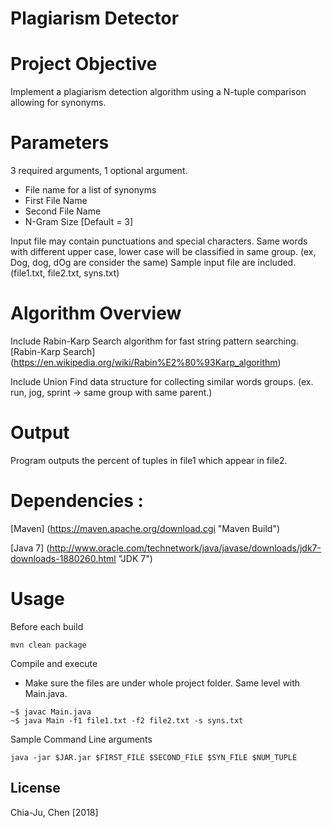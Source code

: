 # Plagiarism Detector

# Project Objective

Implement a plagiarism detection algorithm using a N-tuple comparison allowing for synonyms.

# Parameters
3 required arguments, 1 optional argument.

+ File name for a list of synonyms
+ First File Name
+ Second File Name
+ N-Gram Size [Default = 3]

Input file may contain punctuations and special characters.
Same words with different upper case, lower case will be classified in same group. (ex, Dog, dog, dOg are consider the same)
Sample input file are included. (file1.txt, file2.txt, syns.txt)

# Algorithm Overview
Include Rabin-Karp Search algorithm for fast string pattern searching. [Rabin-Karp Search] (https://en.wikipedia.org/wiki/Rabin%E2%80%93Karp_algorithm)

Include Union Find data structure for collecting similar words groups. (ex. run, jog, sprint -> same group with same parent.)

# Output
Program outputs the percent of tuples in file1 which appear in file2.

# Dependencies :
[Maven] (https://maven.apache.org/download.cgi "Maven Build")

[Java 7] (http://www.oracle.com/technetwork/java/javase/downloads/jdk7-downloads-1880260.html "JDK 7")

# Usage
Before each build
```
mvn clean package
```
Compile and execute

+ Make sure the files are under whole project folder. Same level with Main.java.
```
~$ javac Main.java
~$ java Main -f1 file1.txt -f2 file2.txt -s syns.txt
```
Sample Command Line arguments
```
java -jar $JAR.jar $FIRST_FILE $SECOND_FILE $SYN_FILE $NUM_TUPLE
```
## License
Chia-Ju, Chen [2018]